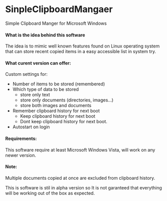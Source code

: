 # SinpleClipboardMangaer
Simple Clipboard Manger for Microsoft Windows

#### What is the idea behind this software
The idea is to mimic well known features found on Linux operating system that can store recent copied items in a easy accessible list in system try.

#### What curent version can offer:
Custom settings for:
- Number of items to be stored (remembered)
- Which type of data to be stored
  - store only text
  - store only documents (directories, images...)
  - store both images and documents
- Remember clipboard history for next boot
  - Keep clipboard history for next boot
  - Dont keep clipboard history for next boot.
- Autostart on login

#### Requirements:
This software require at least Microsoft Windows Vista, will work on any newer version.

#### Note:
Multiple documents copied at once are excluded from clipboard history.

This is software is stil in alpha version so It is not garanteed that everything will be working out of the box as expected.
